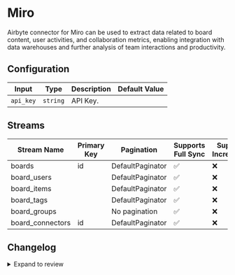 # Miro

Airbyte connector for Miro can be used to extract data related to board content, user activities, and collaboration metrics, enabling integration with data warehouses and further analysis of team interactions and productivity.

## Configuration

| Input | Type | Description | Default Value |
|-------|------|-------------|---------------|
| `api_key` | `string` | API Key.  |  |

## Streams
| Stream Name | Primary Key | Pagination | Supports Full Sync | Supports Incremental |
|-------------|-------------|------------|---------------------|----------------------|
| boards | id | DefaultPaginator | ✅ |  ❌  |
| board_users |  | DefaultPaginator | ✅ |  ❌  |
| board_items |  | DefaultPaginator | ✅ |  ❌  |
| board_tags |  | DefaultPaginator | ✅ |  ❌  |
| board_groups |  | No pagination | ✅ |  ❌  |
| board_connectors | id | DefaultPaginator | ✅ |  ❌  |

## Changelog

<details>
  <summary>Expand to review</summary>

| Version          | Date              | Pull Request | Subject        |
|------------------|-------------------|--------------|----------------|
| 0.0.24 | 2025-05-24 | [60063](https://github.com/airbytehq/airbyte/pull/60063) | Update dependencies |
| 0.0.23 | 2025-05-03 | [59492](https://github.com/airbytehq/airbyte/pull/59492) | Update dependencies |
| 0.0.22 | 2025-04-27 | [59051](https://github.com/airbytehq/airbyte/pull/59051) | Update dependencies |
| 0.0.21 | 2025-04-19 | [58496](https://github.com/airbytehq/airbyte/pull/58496) | Update dependencies |
| 0.0.20 | 2025-04-12 | [57898](https://github.com/airbytehq/airbyte/pull/57898) | Update dependencies |
| 0.0.19 | 2025-04-05 | [57082](https://github.com/airbytehq/airbyte/pull/57082) | Update dependencies |
| 0.0.18 | 2025-03-29 | [56705](https://github.com/airbytehq/airbyte/pull/56705) | Update dependencies |
| 0.0.17 | 2025-03-22 | [56063](https://github.com/airbytehq/airbyte/pull/56063) | Update dependencies |
| 0.0.16 | 2025-03-08 | [55499](https://github.com/airbytehq/airbyte/pull/55499) | Update dependencies |
| 0.0.15 | 2025-03-01 | [54804](https://github.com/airbytehq/airbyte/pull/54804) | Update dependencies |
| 0.0.14 | 2025-02-22 | [54368](https://github.com/airbytehq/airbyte/pull/54368) | Update dependencies |
| 0.0.13 | 2025-02-15 | [53849](https://github.com/airbytehq/airbyte/pull/53849) | Update dependencies |
| 0.0.12 | 2025-02-08 | [53306](https://github.com/airbytehq/airbyte/pull/53306) | Update dependencies |
| 0.0.11 | 2025-02-01 | [52779](https://github.com/airbytehq/airbyte/pull/52779) | Update dependencies |
| 0.0.10 | 2025-01-25 | [52243](https://github.com/airbytehq/airbyte/pull/52243) | Update dependencies |
| 0.0.9 | 2025-01-18 | [51827](https://github.com/airbytehq/airbyte/pull/51827) | Update dependencies |
| 0.0.8 | 2025-01-11 | [51182](https://github.com/airbytehq/airbyte/pull/51182) | Update dependencies |
| 0.0.7 | 2024-12-28 | [50658](https://github.com/airbytehq/airbyte/pull/50658) | Update dependencies |
| 0.0.6 | 2024-12-21 | [50135](https://github.com/airbytehq/airbyte/pull/50135) | Update dependencies |
| 0.0.5 | 2024-12-14 | [49629](https://github.com/airbytehq/airbyte/pull/49629) | Update dependencies |
| 0.0.4 | 2024-12-12 | [48922](https://github.com/airbytehq/airbyte/pull/48922) | Update dependencies |
| 0.0.3 | 2024-11-04 | [48262](https://github.com/airbytehq/airbyte/pull/48262) | Update dependencies |
| 0.0.2 | 2024-10-29 | [47885](https://github.com/airbytehq/airbyte/pull/47885) | Update dependencies |
| 0.0.1 | 2024-10-18 | | Initial release by [@parthiv11](https://github.com/parthiv11) via Connector Builder |

</details>

